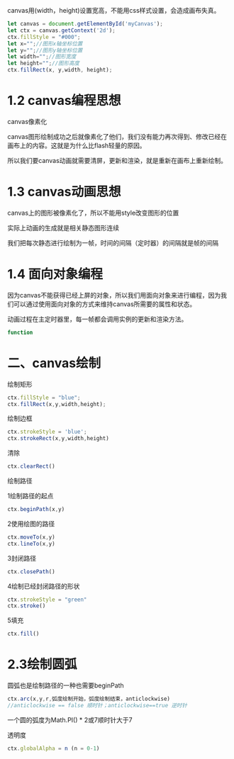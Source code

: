canvas用(width，height)设置宽高，不能用css样式设置，会造成画布失真。

```javascript
let canvas = document.getElementById('myCanvas');
let ctx = canvas.getContext('2d');
ctx.fillStyle = "#000";
let x="";//图形x轴坐标位置
let y="";//图形y轴坐标位置
let width="";//图形宽度
let height="";//图形高度
ctx.fillRect(x, y,width, height);
```

# 1.2 canvas编程思想

canvas像素化

canvas图形绘制成功之后就像素化了他们，我们没有能力再次得到、修改已经在画布上的内容。这就是为什么比flash轻量的原因。

所以我们要canvas动画就需要清屏，更新和渲染，就是重新在画布上重新绘制。

# 1.3 canvas动画思想

canvas上的图形被像素化了，所以不能用style改变图形的位置

实际上动画的生成就是相关静态图形连续

我们把每次静态进行绘制为一帧，时间的间隔（定时器）的间隔就是帧的间隔

# 1.4 面向对象编程

因为canvas不能获得已经上屏的对象，所以我们用面向对象来进行编程，因为我们可以通过使用面向对象的方式来维持canvas所需要的属性和状态。

动画过程在主定时器里，每一帧都会调用实例的更新和渲染方法。

```javascript
function 
```

# 二、canvas绘制

绘制矩形

```javascript
ctx.fillStyle = "blue";
ctx.fillRect(x,y,width,height);
```

绘制边框

```javascript
ctx.strokeStyle = 'blue';
ctx.strokeRect(x,y,width,height)
```

清除

```javascript
ctx.clearRect()
```

绘制路径

1绘制路径的起点

```javascript
ctx.beginPath(x,y)
```

2使用绘图的路径

```javascript
ctx.moveTo(x,y)
ctx.lineTo(x,y)
```

3封闭路径

```javascript
ctx.closePath()
```

4绘制已经封闭路径的形状

```javascript
ctx.strokeStyle = "green"
ctx.stroke()
```

5填充

```javascript
ctx.fill()
```

# 2.3绘制圆弧

圆弧也是绘制路径的一种也需要beginPath

```javascript
ctx.arc(x,y,r,弧度绘制开始，弧度绘制结束，anticlockwise)
//anticlockwise == false 顺时针；anticlockwise==true 逆时针
```

一个圆的弧度为Math.PI() * 2或7顺时针大于7

透明度

```javascript
ctx.globalAlpha = n (n = 0-1)
```
